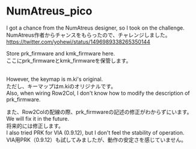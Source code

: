 # NumAtreus_pico

I got a chance from the NumAtreus designer, so I took on the challenge.
<br>
NumAtreus作者からチャンスをもらったので、チャレンジしました。
<br>
https://twitter.com/yohewi/status/1496989338265350144


Store prk_firmware and kmk_firmware here.
<br>
ここにprk_firmwareとkmk_firmwareを保管します。

<br>
However, the keymap is m.ki's original.
<br>
ただし、キーマップはm.kiのオリジナルです。
<br>
Also, when wiring Row2Col, I don't know how to modify the description of prk_firmware.
<br>

また、Row2Colの配線の際、prk_firmwareの記述の修正がわからずにいます。
<br>
We will fix it in the future.
<br>
将来的には修正します。
<br>
I also tried PRK for VIA (0.9.12), but I don't feel the stability of operation.
<br>
VIA用PRK（0.9.12）も試してみましたが、動作の安定さを感じていません。
<br>


